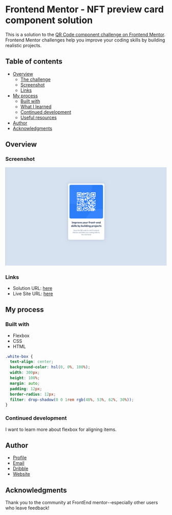 # Frontend Mentor - NFT preview card component solution

This is a solution to the [QR Code component challenge on Frontend Mentor](https://www.frontendmentor.io/challenges/qr-code-component-iux_sIO_H/hub/qr-code-for-desktop-site-18Y57zgDD). Frontend Mentor challenges help you improve your coding skills by building realistic projects. 

## Table of contents

- [Overview](#overview)
  - [The challenge](#the-challenge)
  - [Screenshot](#screenshot)
  - [Links](#links)
- [My process](#my-process)
  - [Built with](#built-with)
  - [What I learned](#what-i-learned)
  - [Continued development](#continued-development)
  - [Useful resources](#useful-resources)
- [Author](#author)
- [Acknowledgments](#acknowledgments)

## Overview

### Screenshot

![](qr-component-screeshot.PNG)

### Links

- Solution URL: [here](https://www.frontendmentor.io/solutions/qr-code-for-desktop-site-18Y57zgDD)
- Live Site URL: [here](https://qr-code-frontend-mentor-kelseychristensen.vercel.app/)

## My process

### Built with

- Flexbox
- CSS
- HTML


```css
.white-box {
  text-align: center;
  background-color: hsl(0, 0%, 100%);
  width: 300px;
  height: 100%;
  margin: auto;
  padding: 12px;
  border-radius: 12px;
  filter: drop-shadow(0 0 1rem rgb(48%, 53%, 62%, 30%));
}
```

### Continued development

I want  to learn more about flexbox for aligning items. 

## Author

- [Profile](https://github.com/kelseychristensen "Kelsey Christensen")
- [Email](mailto:kelsey.c.christensen@gmail.com?subject=Hi "Hi!")
- [Dribble](https://dribbble.com/kelseychristensen "Hi!")
- [Website](http://kelseychristensen.com/ "Welcome")

## Acknowledgments

Thank you to the community at FrontEnd mentor--especially other users who leave feedback!
